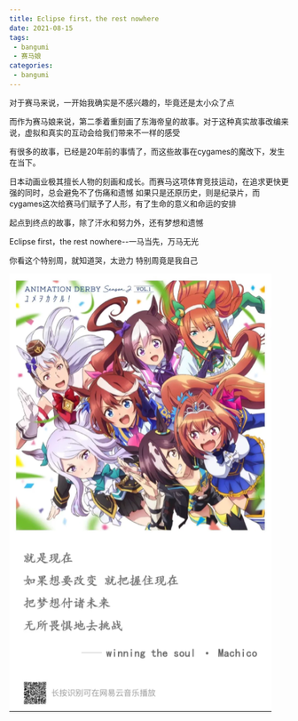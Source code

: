 ```yaml
---
title: Eclipse first，the rest nowhere
date: 2021-08-15
tags:
 - bangumi
 - 赛马娘
categories:
 - bangumi
---
```


对于赛马来说，一开始我确实是不感兴趣的，毕竟还是太小众了点 

而作为赛马娘来说，第二季着重刻画了东海帝皇的故事。对于这种真实故事改编来说，虚拟和真实的互动会给我们带来不一样的感受

有很多的故事，已经是20年前的事情了，而这些故事在cygames的魔改下，发生在当下。

日本动画业极其擅长人物的刻画和成长。而赛马这项体育竞技运动，在追求更快更强的同时，总会避免不了伤痛和遗憾 如果只是还原历史，则是纪录片，而cygames这次给赛马们赋予了人形，有了生命的意义和命运的安排 

起点到终点的故事，除了汗水和努力外，还有梦想和遗憾 

Eclipse first，the rest nowhere--一马当先，万马无光 

你看这个特别周，就知道哭，太逊力 特别周竟是我自己

![0815](./img/0815.png)
